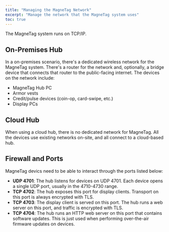 ```yaml
---
title: "Managing the MagneTag Network"
excerpt: "Manage the network that the MagneTag system uses"
toc: true
---
```


The MagneTag system runs on TCP/IP.

## On-Premises Hub

In a on-premises scenario, there's a dedicated wireless network for the MagneTag system. There's a router for the network and, optionally, a bridge device that connects that router to the public-facing internet. The devices on the network include:
* MagneTag Hub PC
* Armor vests
* Credit/pulse devices (coin-op, card-swipe, etc.)
* Display PCs

## Cloud Hub

When using a cloud hub, there is no dedicated network for MagneTag. All the devices use existing networks on-site, and all connect to a cloud-based hub.

## Firewall and Ports

MagneTag devics need to be able to interact through the ports listed below:

* **UDP 4701**: The hub listens for devices on UDP 4701. Each device opens a single UDP port, usually in the 4710-4730 range.
* **TCP 4702**: The hub exposes this port for display clients. Transport on this port is always encrypted with TLS.
* **TCP 4703**: The display client is served on this port. The hub runs a web server on this port, and traffic is encrypted with TLS.
* **TCP 4704**: The hub runs an HTTP web server on this port that contains software updates. This is just used when performing over-the-air firmware updates on devices.
